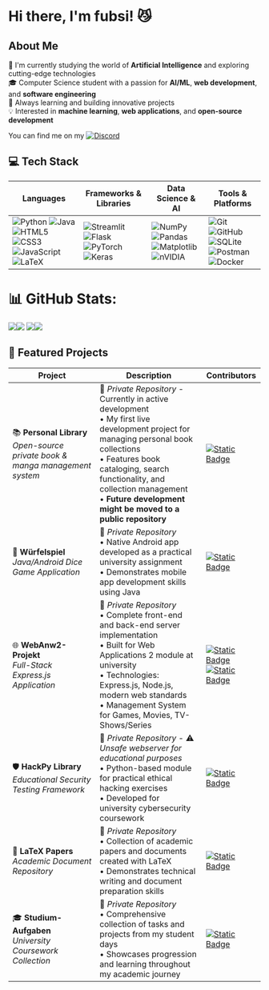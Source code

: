 # Hi there, I'm fubsi! 😼

## About Me
🔭 I'm currently studying the world of **Artificial Intelligence** and exploring cutting-edge technologies  
🎓 Computer Science student with a passion for **AI/ML**, **web development**, and **software engineering**  
🌱 Always learning and building innovative projects  
💡 Interested in **machine learning**, **web applications**, and **open-source development**

You can find me on my [![Discord](https://img.shields.io/badge/Discord-Profile-blue?logo=discord&logoColor=white&logoSize=auto&color=%235865F2)](https://discordapp.com/users/170944308067696640)


## 💻 Tech Stack

| **Languages** | **Frameworks & Libraries** | **Data Science & AI** | **Tools & Platforms** |
|---------------|---------------------------|----------------------|----------------------|
| ![Python](https://img.shields.io/badge/python-3670A0?style=flat&logo=python&logoColor=ffdd54) ![Java](https://img.shields.io/badge/java-%23ED8B00.svg?style=flat&logo=openjdk&logoColor=white)<br>![HTML5](https://img.shields.io/badge/html5-%23E34F26.svg?style=flat&logo=html5&logoColor=white) ![CSS3](https://img.shields.io/badge/css3-%231572B6.svg?style=flat&logo=css3&logoColor=white) ![JavaScript](https://img.shields.io/badge/javascript-%23323330.svg?style=flat&logo=javascript&logoColor=%23F7DF1E)<br>![LaTeX](https://img.shields.io/badge/latex-%23008080.svg?style=flat&logo=latex&logoColor=white) | ![Streamlit](https://img.shields.io/badge/Streamlit-%23FE4B4B.svg?style=flat&logo=streamlit&logoColor=white) ![Flask](https://img.shields.io/badge/flask-%23000.svg?style=flat&logo=flask&logoColor=white)<br>![PyTorch](https://img.shields.io/badge/PyTorch-%23EE4C2C.svg?style=flat&logo=PyTorch&logoColor=white) ![Keras](https://img.shields.io/badge/Keras-%23D00000.svg?style=flat&logo=Keras&logoColor=white) | ![NumPy](https://img.shields.io/badge/numpy-%23013243.svg?style=flat&logo=numpy&logoColor=white) ![Pandas](https://img.shields.io/badge/pandas-%23150458.svg?style=flat&logo=pandas&logoColor=white)<br>![Matplotlib](https://img.shields.io/badge/Matplotlib-%23ffffff.svg?style=flat&logo=Matplotlib&logoColor=black) ![nVIDIA](https://img.shields.io/badge/cuda-000000.svg?style=flat&logo=nVIDIA&logoColor=green) | ![Git](https://img.shields.io/badge/git-%23F05033.svg?style=flat&logo=git&logoColor=white) ![GitHub](https://img.shields.io/badge/github-%23121011.svg?style=flat&logo=github&logoColor=white)<br>![SQLite](https://img.shields.io/badge/sqlite-%2307405e.svg?style=flat&logo=sqlite&logoColor=white) ![Postman](https://img.shields.io/badge/Postman-FF6C37?style=flat&logo=postman&logoColor=white)<br>![Docker](https://img.shields.io/badge/docker-%230db7ed.svg?style=flat&logo=docker&logoColor=white) |


# 📊 GitHub Stats:
![](https://github-contributor-stats.vercel.app/api?username=fubsi&limit=5&theme=blue_navy&combine_all_yearly_contributions=true)![](https://github-readme-stats.vercel.app/api/top-langs/?username=fubsi&theme=blue_navy&hide_border=false&include_all_commits=true&count_private=true&layout=compact)
![](https://github-readme-stats.vercel.app/api?username=fubsi&theme=blue_navy&hide_border=false&include_all_commits=true&count_private=true)![](https://nirzak-streak-stats.vercel.app/?user=fubsi&theme=blue_navy&hide_border=false)

## 📁 Featured Projects

| **Project** | **Description** | **Contributors** |
|-------------|-----------------|------------------|
| 📚 **Personal Library**<br>*Open-source private book & manga management system* | 🔴 *Private Repository* - Currently in active development<br>• My first live development project for managing personal book collections<br>• Features book cataloging, search functionality, and collection management<br>• **Future development might be moved to a public repository** | [![Static Badge](https://img.shields.io/badge/fubsi-Click!-blue?style=flat&logo=github&logoColor=white&logoSize=auto&labelColor=black&color=%230b00ab)](https://github.com/fubsi) |
| 🎲 **Würfelspiel**<br>*Java/Android Dice Game Application* | 🔴 *Private Repository*<br>• Native Android app developed as a practical university assignment<br>• Demonstrates mobile app development skills using Java | [![Static Badge](https://img.shields.io/badge/fubsi-Click!-blue?style=flat&logo=github&logoColor=white&logoSize=auto&labelColor=black&color=%230b00ab)](https://github.com/fubsi) |
| 🌐 **WebAnw2-Projekt**<br>*Full-Stack Express.js Application* | 🔴 *Private Repository*<br>• Complete front-end and back-end server implementation<br>• Built for Web Applications 2 module at university<br>• Technologies: Express.js, Node.js, modern web standards<br>• Management System for Games, Movies, TV-Shows/Series | [![Static Badge](https://img.shields.io/badge/fubsi-Click!-blue?style=flat&logo=github&logoColor=white&logoSize=auto&labelColor=black&color=%230b00ab)](https://github.com/fubsi)<br>[![Static Badge](https://img.shields.io/badge/MtheShadow-Click!-blue?style=flat&logo=github&logoColor=white&logoSize=auto&labelColor=black&color=%2300c7c7)](https://github.com/MtheShadow) |
| 🛡️ **HackPy Library**<br>*Educational Security Testing Framework* | 🔴 *Private Repository* - ⚠️ *Unsafe webserver for educational purposes*<br>• Python-based module for practical ethical hacking exercises<br>• Developed for university cybersecurity coursework | [![Static Badge](https://img.shields.io/badge/fubsi-Click!-blue?style=flat&logo=github&logoColor=white&logoSize=auto&labelColor=black&color=%230b00ab)](https://github.com/fubsi) |
| 📄 **LaTeX Papers**<br>*Academic Document Repository* | 🔴 *Private Repository*<br>• Collection of academic papers and documents created with LaTeX<br>• Demonstrates technical writing and document preparation skills | [![Static Badge](https://img.shields.io/badge/fubsi-Click!-blue?style=flat&logo=github&logoColor=white&logoSize=auto&labelColor=black&color=%230b00ab)](https://github.com/fubsi) |
| 🎓 **Studium-Aufgaben**<br>*University Coursework Collection* | 🔴 *Private Repository*<br>• Comprehensive collection of tasks and projects from my student days<br>• Showcases progression and learning throughout my academic journey | [![Static Badge](https://img.shields.io/badge/fubsi-Click!-blue?style=flat&logo=github&logoColor=white&logoSize=auto&labelColor=black&color=%230b00ab)](https://github.com/fubsi) |

<!-- Proudly created with GPRM ( https://gprm.itsvg.in ) -->